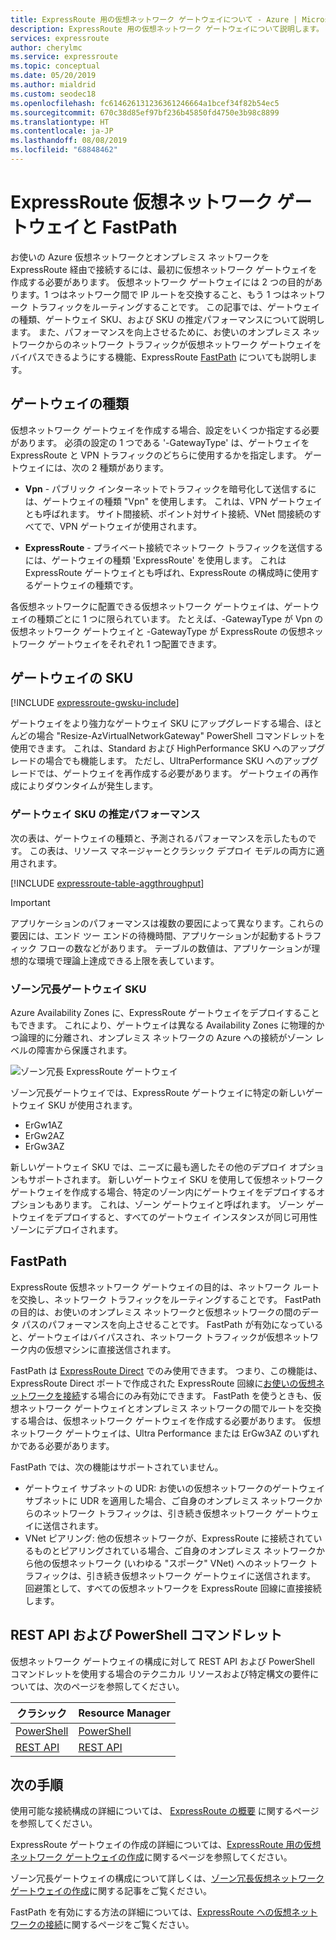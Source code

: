 ```yaml
---
title: ExpressRoute 用の仮想ネットワーク ゲートウェイについて - Azure | Microsoft Docs
description: ExpressRoute 用の仮想ネットワーク ゲートウェイについて説明します。 この記事には、ゲートウェイの SKU と種類に関する情報が含まれます。
services: expressroute
author: cherylmc
ms.service: expressroute
ms.topic: conceptual
ms.date: 05/20/2019
ms.author: mialdrid
ms.custom: seodec18
ms.openlocfilehash: fc614626131236361246664a1bcef34f82b54ec5
ms.sourcegitcommit: 670c38d85ef97bf236b45850fd4750e3b98c8899
ms.translationtype: HT
ms.contentlocale: ja-JP
ms.lasthandoff: 08/08/2019
ms.locfileid: "68848462"
---
```

# <a name="expressroute-virtual-network-gateway-and-fastpath"></a>ExpressRoute 仮想ネットワーク ゲートウェイと FastPath
お使いの Azure 仮想ネットワークとオンプレミス ネットワークを ExpressRoute 経由で接続するには、最初に仮想ネットワーク ゲートウェイを作成する必要があります。 仮想ネットワーク ゲートウェイには 2 つの目的があります。1 つはネットワーク間で IP ルートを交換すること、もう 1 つはネットワーク トラフィックをルーティングすることです。 この記事では、ゲートウェイの種類、ゲートウェイ SKU、および SKU の推定パフォーマンスについて説明します。 また、パフォーマンスを向上させるために、お使いのオンプレミス ネットワークからのネットワーク トラフィックが仮想ネットワーク ゲートウェイをバイパスできるようにする機能、ExpressRoute [FastPath](#fastpath) についても説明します。

## <a name="gateway-types"></a>ゲートウェイの種類

仮想ネットワーク ゲートウェイを作成する場合、設定をいくつか指定する必要があります。 必須の設定の 1 つである '-GatewayType' は、ゲートウェイを ExpressRoute と VPN トラフィックのどちらに使用するかを指定します。 ゲートウェイには、次の 2 種類があります。

* **Vpn** - パブリック インターネットでトラフィックを暗号化して送信するには、ゲートウェイの種類 "Vpn" を使用します。 これは、VPN ゲートウェイとも呼ばれます。 サイト間接続、ポイント対サイト接続、VNet 間接続のすべてで、VPN ゲートウェイが使用されます。

* **ExpressRoute** - プライベート接続でネットワーク トラフィックを送信するには、ゲートウェイの種類 'ExpressRoute' を使用します。 これは ExpressRoute ゲートウェイとも呼ばれ、ExpressRoute の構成時に使用するゲートウェイの種類です。

各仮想ネットワークに配置できる仮想ネットワーク ゲートウェイは、ゲートウェイの種類ごとに 1 つに限られています。 たとえば、-GatewayType が Vpn の仮想ネットワーク ゲートウェイと -GatewayType が ExpressRoute の仮想ネットワーク ゲートウェイをそれぞれ 1 つ配置できます。

## <a name="gwsku"></a>ゲートウェイの SKU
[!INCLUDE [expressroute-gwsku-include](../../includes/expressroute-gwsku-include.md)]

ゲートウェイをより強力なゲートウェイ SKU にアップグレードする場合、ほとんどの場合 "Resize-AzVirtualNetworkGateway" PowerShell コマンドレットを使用できます。 これは、Standard および HighPerformance SKU へのアップグレードの場合でも機能します。 ただし、UltraPerformance SKU へのアップグレードでは、ゲートウェイを再作成する必要があります。 ゲートウェイの再作成によりダウンタイムが発生します。

### <a name="aggthroughput"></a>ゲートウェイ SKU の推定パフォーマンス
次の表は、ゲートウェイの種類と、予測されるパフォーマンスを示したものです。 この表は、リソース マネージャーとクラシック デプロイ モデルの両方に適用されます。

[!INCLUDE [expressroute-table-aggthroughput](../../includes/expressroute-table-aggtput-include.md)]

> [!IMPORTANT]
> アプリケーションのパフォーマンスは複数の要因によって異なります。これらの要因には、エンド ツー エンドの待機時間、アプリケーションが起動するトラフィック フローの数などがあります。 テーブルの数値は、アプリケーションが理想的な環境で理論上達成できる上限を表しています。
>
>

### <a name="zrgw"></a>ゾーン冗長ゲートウェイ SKU

Azure Availability Zones に、ExpressRoute ゲートウェイをデプロイすることもできます。 これにより、ゲートウェイは異なる Availability Zones に物理的かつ論理的に分離され、オンプレミス ネットワークの Azure への接続がゾーン レベルの障害から保護されます。

![ゾーン冗長 ExpressRoute ゲートウェイ](./media/expressroute-about-virtual-network-gateways/zone-redundant.png)

ゾーン冗長ゲートウェイでは、ExpressRoute ゲートウェイに特定の新しいゲートウェイ SKU が使用されます。

* ErGw1AZ
* ErGw2AZ
* ErGw3AZ

新しいゲートウェイ SKU では、ニーズに最も適したその他のデプロイ オプションもサポートされます。 新しいゲートウェイ SKU を使用して仮想ネットワーク ゲートウェイを作成する場合、特定のゾーン内にゲートウェイをデプロイするオプションもあります。 これは、ゾーン ゲートウェイと呼ばれます。 ゾーン ゲートウェイをデプロイすると、すべてのゲートウェイ インスタンスが同じ可用性ゾーンにデプロイされます。

## <a name="fastpath"></a>FastPath
ExpressRoute 仮想ネットワーク ゲートウェイの目的は、ネットワーク ルートを交換し、ネットワーク トラフィックをルーティングすることです。 FastPath の目的は、お使いのオンプレミス ネットワークと仮想ネットワークの間のデータ パスのパフォーマンスを向上させることです。 FastPath が有効になっていると、ゲートウェイはバイパスされ、ネットワーク トラフィックが仮想ネットワーク内の仮想マシンに直接送信されます。 

FastPath は [ExpressRoute Direct](expressroute-erdirect-about.md) でのみ使用できます。 つまり、この機能は、ExpressRoute Direct ポートで作成された ExpressRoute 回線に[お使いの仮想ネットワークを接続](expressroute-howto-linkvnet-arm.md)する場合にのみ有効にできます。 FastPath を使うときも、仮想ネットワーク ゲートウェイとオンプレミス ネットワークの間でルートを交換する場合は、仮想ネットワーク ゲートウェイを作成する必要があります。 仮想ネットワーク ゲートウェイは、Ultra Performance または ErGw3AZ のいずれかである必要があります。

FastPath では、次の機能はサポートされていません。
* ゲートウェイ サブネットの UDR: お使いの仮想ネットワークのゲートウェイ サブネットに UDR を適用した場合、ご自身のオンプレミス ネットワークからのネットワーク トラフィックは、引き続き仮想ネットワーク ゲートウェイに送信されます。
* VNet ピアリング: 他の仮想ネットワークが、ExpressRoute に接続されているものとピアリングされている場合、ご自身のオンプレミス ネットワークから他の仮想ネットワーク (いわゆる "スポーク" VNet) へのネットワーク トラフィックは、引き続き仮想ネットワーク ゲートウェイに送信されます。 回避策として、すべての仮想ネットワークを ExpressRoute 回線に直接接続します。

## <a name="resources"></a>REST API および PowerShell コマンドレット
仮想ネットワーク ゲートウェイの構成に対して REST API および PowerShell コマンドレットを使用する場合のテクニカル リソースおよび特定構文の要件については、次のページを参照してください。

| **クラシック** | **Resource Manager** |
| --- | --- |
| [PowerShell](https://docs.microsoft.com/powershell/module/servicemanagement/azure/?view=azuresmps-4.0.0#azure) |[PowerShell](https://docs.microsoft.com/powershell/module/az.network#networking) |
| [REST API](https://msdn.microsoft.com/library/jj154113.aspx) |[REST API](https://msdn.microsoft.com/library/mt163859.aspx) |

## <a name="next-steps"></a>次の手順
使用可能な接続構成の詳細については、 [ExpressRoute の概要](expressroute-introduction.md) に関するページを参照してください。

ExpressRoute ゲートウェイの作成の詳細については、[ExpressRoute 用の仮想ネットワーク ゲートウェイの作成](expressroute-howto-add-gateway-resource-manager.md)に関するページを参照してください。

ゾーン冗長ゲートウェイの構成について詳しくは、[ゾーン冗長仮想ネットワーク ゲートウェイの作成](../../articles/vpn-gateway/create-zone-redundant-vnet-gateway.md)に関する記事をご覧ください。

FastPath を有効にする方法の詳細については、[ExpressRoute への仮想ネットワークの接続](expressroute-howto-linkvnet-arm.md)に関するページをご覧ください。 
